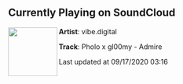 ## Currently Playing on SoundCloud

[<img align="left" width="100" src="https://i1.sndcdn.com/artworks-130iCWvrGyaFy7NS-iYDWpw-t50x50.jpg">](https://soundcloud.com/vibe-digital/pholo-gl00my-admire)

**Artist**: vibe.digital 

**Track**: Pholo x gl00my - Admire

Last updated at 09/17/2020 03:16
